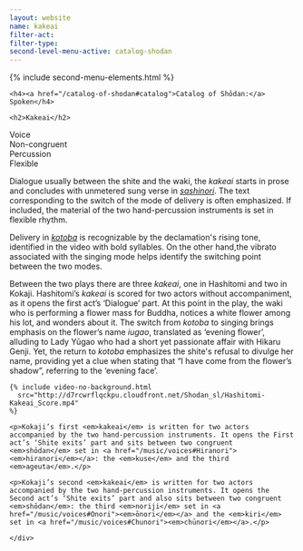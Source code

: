 ```yaml
---
layout: website
name: kakeai
filter-act:
filter-type:
second-level-menu-active: catalog-shodan
---
```


{% include second-menu-elements.html %}

<main class="page-content">
  <div class="text-container">

    <h4><a href="/catalog-of-shodan#catalog">Catalog of Shōdan:</a> Spoken</h4>

    <h2>Kakeai</h2>

  <div class="introductory-table">
    <div class="introductory-table__element">
      <div class="introductory-table__term">Voice</div>
      <div class="introductory-table__definition">Non-congruent</div>
    </div>
    <div class="introductory-table__element">
      <div class="introductory-table__term">Percussion</div>
      <div class="introductory-table__definition">Flexible</div>
    </div>
  </div>

  <p>Dialogue usually between the shite and the waki, the <em>kakeai</em>  starts in prose and concludes with unmetered sung verse in <a href="/music/voices#Sashinori"><em>sashinori</em></a>. The text corresponding to the switch of the mode of delivery is often emphasized. If included, the material of the two hand-percussion instruments is set in flexible rhythm.</p>

  <p>Delivery in <a href="/music/voices#Spoken"><em>kotoba</em></a> is recognizable by the declamation's rising tone, identified in the video with bold syllables. On the other hand,the vibrato associated with the singing mode helps identify the switching point between the two modes.</p>

  <p>Between the two plays there are three <em>kakeai</em>, one in Hashitomi and two in Kokaji. Hashitomi’s <em>kakeai</em> is scored for two actors without accompaniment, as it opens the first act’s ‘Dialogue’ part. At this point in the play, the waki who is performing a flower mass for Buddha, notices a white flower among his lot, and wonders about it. The switch from <em>kotoba</em> to singing brings emphasis on the flower’s name <em>iugao</em>, translated as ‘evening flower’, alluding to Lady Yūgao who had a short yet passionate affair with Hikaru Genji. Yet, the return to <em>kotoba</em> emphasizes the shite's refusal to divulge her name, providing yet a clue when stating that “I have come from the flower’s shadow”, referring to the ‘evening face’.</p>


    {% include video-no-background.html
      src="http://d7rcwrflqckpu.cloudfront.net/Shodan_sl/Hashitomi-Kakeai_Score.mp4"
    %}

    <p>Kokaji’s first <em>kakeai</em> is written for two actors accompanied by the two hand-percussion instruments. It opens the First act’s ‘Shite exits’ part and sits between two congruent <em>shōdan</em> set in <a href="/music/voices#Hiranori"><em>hiranori</em></a>: the <em>kuse</em> and the third <em>ageuta</em>.</p>

    <p>Kokaji’s second <em>kakeai</em> is written for two actors accompanied by the two hand-percussion instruments. It opens the Second act’s ‘Shite exits’ part and also sits between two congruent <em>shōdan</em>: the third <em>noriji</em> set in <a href="/music/voices#Onori"><em>ōnori</em></a> and the <em>kiri</em> set in <a href="/music/voices#Chunori"><em>chūnori</em></a>.</p>

    </div>
</main>
